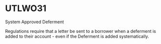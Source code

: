 # UTLWO31
System Approved Deferment

Regulations require that a letter be sent to a borrower when a deferment is added to their account - even if the Deferment is added systematically.

